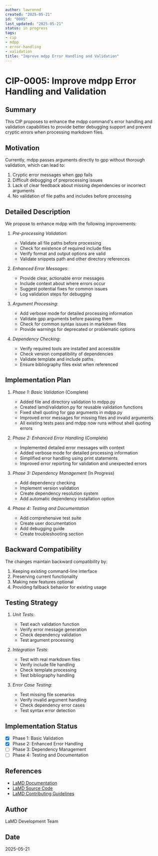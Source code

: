 ```yaml
---
author: lawrennd
created: "2025-05-21"
id: "0005"
last_updated: "2025-05-21"
status: in progress
tags:
- cip
- mdpp
- error-handling
- validation
title: "Improve mdpp Error Handling and Validation"
---
```


# CIP-0005: Improve mdpp Error Handling and Validation

## Summary

This CIP proposes to enhance the mdpp command's error handling and validation capabilities to provide better debugging support and prevent cryptic errors when processing markdown files.

## Motivation

Currently, mdpp passes arguments directly to gpp without thorough validation, which can lead to:
1. Cryptic error messages when gpp fails
2. Difficult debugging of preprocessing issues
3. Lack of clear feedback about missing dependencies or incorrect arguments
4. No validation of file paths and includes before processing

## Detailed Description

We propose to enhance mdpp with the following improvements:

1. *Pre-processing Validation*:
   - Validate all file paths before processing
   - Check for existence of required include files
   - Verify format and output options are valid
   - Validate snippets path and other directory references

2. *Enhanced Error Messages*:
   - Provide clear, actionable error messages
   - Include context about where errors occur
   - Suggest potential fixes for common issues
   - Log validation steps for debugging

3. *Argument Processing*:
   - Add verbose mode for detailed processing information
   - Validate gpp arguments before passing them
   - Check for common syntax issues in markdown files
   - Provide warnings for deprecated or problematic options

4. *Dependency Checking*:
   - Verify required tools are installed and accessible
   - Check version compatibility of dependencies
   - Validate template and include paths
   - Ensure bibliography files exist when referenced

## Implementation Plan

1. *Phase 1: Basic Validation* (Complete)
   - Added file and directory validation to mdpp.py
   - Created lamd/validation.py for reusable validation functions
   - Fixed shell quoting for gpp arguments in mdpp.py
   - Improved error messages for missing files and invalid arguments
   - All existing tests pass and mdpp now runs without shell quoting errors

2. *Phase 2: Enhanced Error Handling* (Complete)
   - Implemented detailed error messages with context
   - Added verbose mode for detailed processing information
   - Simplified error handling using print statements
   - Improved error reporting for validation and unexpected errors

3. *Phase 3: Dependency Management* (In Progress)
   - Add dependency checking
   - Implement version validation
   - Create dependency resolution system
   - Add automatic dependency installation option

4. *Phase 4: Testing and Documentation*
   - Add comprehensive test suite
   - Create user documentation
   - Add debugging guide
   - Create troubleshooting section

## Backward Compatibility

The changes maintain backward compatibility by:
1. Keeping existing command-line interface
2. Preserving current functionality
3. Making new features optional
4. Providing fallback behavior for existing usage

## Testing Strategy

1. *Unit Tests*:
   - Test each validation function
   - Verify error message generation
   - Check dependency validation
   - Test argument processing

2. *Integration Tests*:
   - Test with real markdown files
   - Verify include file handling
   - Check template processing
   - Test bibliography handling

3. *Error Case Testing*:
   - Test missing file scenarios
   - Verify invalid argument handling
   - Check dependency error cases
   - Test syntax error detection

## Implementation Status
- [x] Phase 1: Basic Validation
- [x] Phase 2: Enhanced Error Handling
- [ ] Phase 3: Dependency Management
- [ ] Phase 4: Testing and Documentation

## References
- [LaMD Documentation](https://inverseprobability.com/lamd)
- [LaMD Source Code](https://github.com/lawrennd/lamd)
- [LaMD Contributing Guidelines](https://github.com/lawrennd/lamd/blob/main/CONTRIBUTING.md)

## Author
LaMD Development Team

## Date
2025-05-21 